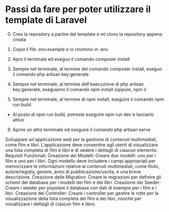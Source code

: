 # Passi da fare per poter utilizzare il template di Laravel

0. Creo la repository a partire dal template e mi clono la repository appena creata

1. Copio il file .env.example e lo rinomino in .env

2. Apro il terminale ed eseguo il comando composer install

3. Sempre nel terminale, al termine del comando composer install, eseguo il comando php artisan key:generate

4. Sempre nel terminale, al termine dell'esecuzione di php artisan key:generate, eseguiamo il comando npm install (oppure, npm i)

5. Sempre nel terminale, al termine di npm install, eseguire il comando npm run build
- Al posto di npm run build, potreste eseguire npm run dev e lasciarlo attivo

6. Aprire un altro terminale ed eseguire il comando php artisan serve

Sviluppare un'applicazione web per la gestione di contenuti multimediali, come film e libri. L'applicazione deve consentire agli utenti di visualizzare una lista completa di film e libri e di vedere i dettagli di ciascun elemento.
Requisiti Funzionali:
Creazione dei Modelli: Creare due modelli: uno per i film e uno per i libri. Ogni modello deve includere i campi appropriati per memorizzare le informazioni relative ai contenuti multimediali, come titolo, autore/regista, genere, anno di pubblicazione/uscita, e una breve descrizione.
Creazione delle Migration: Creare le migrazioni per definire gli schemi del database per i modelli dei film e dei libri.
Creazione dei Seeder: Creare i seeder per popolare il database con dati di esempio per i film e i libri.
Creazione dei Controller: Creare i controller per gestire le rotte per la visualizzazione della lista completa dei film e dei libri, nonché per visualizzare i dettagli di ciascun film e libro.